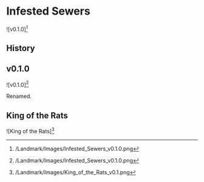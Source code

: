 # Infested Sewers

![v0.1.0][^v0.1.0]

## History

## v0.1.0

![v0.1.0][^v0.1.0]

Renamed.

## King of the Rats

![King of the Rats][^KingOfTheRats]

[^v0.1.0]: /Landmark/Images/Infested_Sewers_v0.1.0.png
[^KingOfTheRats]: /Landmark/Images/King_of_the_Rats_v0.1.png
